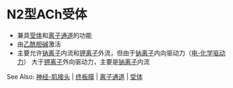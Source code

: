 # N2型ACh受体

- 兼具[受体](受体.md)和[离子通道](离子通道.md)的功能
- 由[乙酰胆碱](乙酰胆碱.md)激活
- 主要允许[钠离子](钠离子.md)内流和[钾离子](钾离子.md)外流，但由于[钠离子](钠离子.md)内向驱动力（[电-化学驱动力](电-化学驱动力.md)）
  大于[钾离子](钾离子.md)外向驱动力，主要是[钠离子](钠离子.md)内流

See Also: [神经-肌接头](神经-肌接头.md) | [终板膜](终板膜.md) | [离子通道](离子通道.md) | [受体](受体.md)

